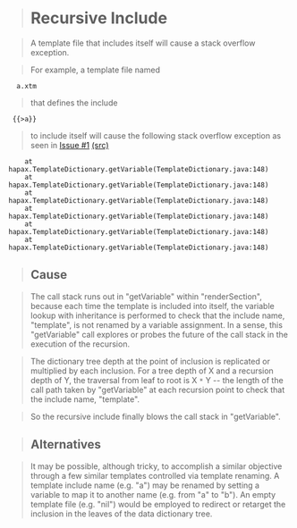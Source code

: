> # Recursive Include #

> A template file that includes itself will cause a stack overflow exception.

> For example, a template file named
```
  a.xtm
```
> that defines the include
```
 {{>a}}
```
> to include itself will cause the following stack overflow exception as seen in  [Issue #1](http://code.google.com/p/hapax2/issues/detail?id=1) [(src)](http://hapax2.googlecode.com/svn/issues/1)
```
	at hapax.TemplateDictionary.getVariable(TemplateDictionary.java:148)
	at hapax.TemplateDictionary.getVariable(TemplateDictionary.java:148)
	at hapax.TemplateDictionary.getVariable(TemplateDictionary.java:148)
	at hapax.TemplateDictionary.getVariable(TemplateDictionary.java:148)
	at hapax.TemplateDictionary.getVariable(TemplateDictionary.java:148)
	at hapax.TemplateDictionary.getVariable(TemplateDictionary.java:148)
```

> ## Cause ##

> The call stack runs out in "getVariable" within "renderSection", because each time the template is included into itself, the variable lookup with inheritance is performed to check that the include name, "template", is not renamed by a variable assignment.  In a sense, this "getVariable" call explores or probes the future of the call stack in the execution of the recursion.

> The dictionary tree depth at the point of inclusion is replicated or multiplied by each inclusion.  For a tree depth of X and a recursion depth of Y, the traversal from leaf to root is X `*` Y -- the length of the call path taken by "getVariable" at each recursion point to check that the include name, "template".

> So the recursive include finally blows the call stack in "getVariable".

> ## Alternatives ##

> It may be possible, although tricky, to accomplish a similar objective through a few similar templates controlled via template renaming.  A template include name (e.g. "a") may be renamed by setting a variable to map it to another name (e.g. from "a" to "b").  An empty template file (e.g. "nil") would be employed to redirect or retarget the inclusion in the leaves of the data dictionary tree.